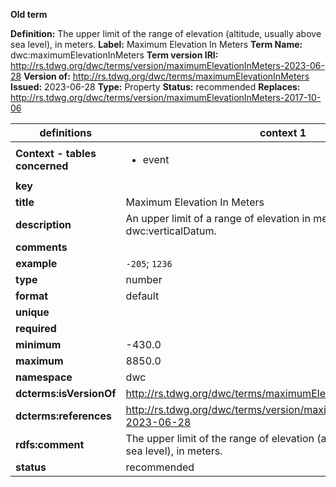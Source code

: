 **Old term**

**Definition:** The upper limit of the range of elevation (altitude, usually above sea level), in meters.
**Label:** Maximum Elevation In Meters
**Term Name:** dwc:maximumElevationInMeters
**Term version IRI:** http://rs.tdwg.org/dwc/terms/version/maximumElevationInMeters-2023-06-28
**Version of:** http://rs.tdwg.org/dwc/terms/maximumElevationInMeters
**Issued:** 2023-06-28
**Type:** Property
**Status:** recommended
**Replaces:** http://rs.tdwg.org/dwc/terms/version/maximumElevationInMeters-2017-10-06


| definitions | context 1 |
|-|-|
| **Context - tables concerned** | <ul><li>event</li></ul> |
| **key** |  |
| **title** | Maximum Elevation In Meters |
| **description** | An upper limit of a range of elevation in meters above a dwc:verticalDatum. |
| **comments** |  |
| **example** | `-205`; `1236` |
| **type** | number |
| **format** | default |
| **unique** |  |
| **required** |  |
| **minimum** | -430.0 |
| **maximum** | 8850.0 |
| **namespace** | dwc |
| **dcterms:isVersionOf** | http://rs.tdwg.org/dwc/terms/maximumElevationInMeters |
| **dcterms:references** | http://rs.tdwg.org/dwc/terms/version/maximumElevationInMeters-2023-06-28 |
| **rdfs:comment** | The upper limit of the range of elevation (altitude, usually above sea level), in meters. |
| **status** | recommended |
